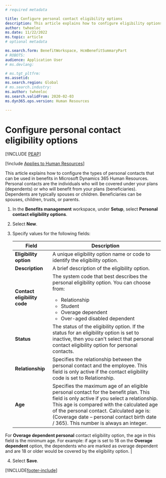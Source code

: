 ```yaml
---
# required metadata

title: Configure personal contact eligibility options
description: This article explains how to configure eligibility options for personal contacts in Microsoft Dynamics 365 Human Resources. 
author: twheeloc
ms.date: 11/22/2022
ms.topic: article
# optional metadata

ms.search.form: BenefitWorkspace, HcmBenefitSummaryPart
# ROBOTS: 
audience: Application User
# ms.devlang: 

# ms.tgt_pltfrm: 
ms.assetid: 
ms.search.region: Global
# ms.search.industry: 
ms.author: twheeloc
ms.search.validFrom: 2020-02-03
ms.dyn365.ops.version: Human Resources

---
```


# Configure personal contact eligibility options


[!INCLUDE [PEAP](../includes/peap-2.md)]

[!include [Applies to Human Resources](../includes/applies-to-hr.md)]

This article explains how to configure the types of personal contacts that can be used in benefits in Microsoft Dynamics 365 Human Resources. Personal contacts are the individuals who will be covered under your plans (dependents) or who will benefit from your plans (beneficiaries). Dependents are typically spouses or children. Beneficiaries can be spouses, children, trusts, or parents.

1. In the **Benefits management** workspace, under **Setup**, select **Personal contact eligibility options**.

2. Select **New**.

3. Specify values for the following fields:

   | Field | Description |
   | --- | --- |
   | **Eligibility option** | A unique eligibility option name or code to identify the eligibility option. |
   | **Description** | A brief description of the eligibility option. |
   | **Contact eligibility code** | The system code that best describes the personal eligibility option. You can choose from: <ul><li>Relationship</li><li>Student</li><li>Overage dependent</li><li>Over-aged disabled dependent</li></ul> |
   | **Status** | The status of the eligibility option. If the status for an eligibility option is set to inactive, then you can't select that personal contact eligibility option for personal contacts. |
   | **Relationship** | Specifies the relationship between the personal contact and the employee. This field is only active if the contact eligibility code is set to Relationship. |
   | **Age** |Specifies the maximum age of an eligible personal contact for the benefit plan. This field is only active if you select a relationship. This age is compared with the calculated age of the personal contact. Calculated age is: (Coverage date – personal contact birth date / 365). This number is always an integer.
For **Overage dependent personal** contact eligibility option, the age in this field is the minimum age. For example: if age is set to 18 on the **Overage dependent** option, the dependents who are marked as overage dependent and are 18 or older would be covered by the eligibility option.  |

4. Select **Save**. 


[!INCLUDE[footer-include](../includes/footer-banner.md)]
